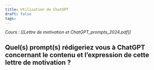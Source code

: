 ```yaml
---
title: Utilisation de ChatGPT
draft: false
tags:
---
```

*Cours : [[Lettre de motivation et ChatGPT_prompts_2024.pdf]]*

## Quel(s) prompt(s) rédigeriez vous à ChatGPT concernant le contenu et l’expression de cette lettre de motivation ?


